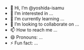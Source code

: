 - 👋 Hi, I’m @yoshida-isamu
- 👀 I’m interested in ...
- 🌱 I’m currently learning ...
- 💞️ I’m looking to collaborate on ...
- 📫 How to reach me ...
- 😄 Pronouns: ...
- ⚡ Fun fact: ...

<!---
yoshida-isamu/yoshida-isamu is a ✨ special ✨ repository because its `README.md` (this file) appears on your GitHub profile.
You can click the Preview link to take a look at your changes.
--->
